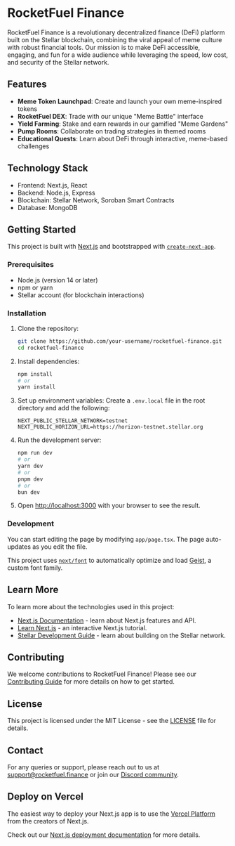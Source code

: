 # RocketFuel Finance

RocketFuel Finance is a revolutionary decentralized finance (DeFi) platform built on the Stellar blockchain, combining the viral appeal of meme culture with robust financial tools. Our mission is to make DeFi accessible, engaging, and fun for a wide audience while leveraging the speed, low cost, and security of the Stellar network.

## Features

- **Meme Token Launchpad**: Create and launch your own meme-inspired tokens
- **RocketFuel DEX**: Trade with our unique "Meme Battle" interface
- **Yield Farming**: Stake and earn rewards in our gamified "Meme Gardens"
- **Pump Rooms**: Collaborate on trading strategies in themed rooms
- **Educational Quests**: Learn about DeFi through interactive, meme-based challenges

## Technology Stack

- Frontend: Next.js, React
- Backend: Node.js, Express
- Blockchain: Stellar Network, Soroban Smart Contracts
- Database: MongoDB

## Getting Started

This project is built with [Next.js](https://nextjs.org) and bootstrapped with [`create-next-app`](https://nextjs.org/docs/app/api-reference/cli/create-next-app).

### Prerequisites

- Node.js (version 14 or later)
- npm or yarn
- Stellar account (for blockchain interactions)

### Installation

1. Clone the repository:
   ```bash
   git clone https://github.com/your-username/rocketfuel-finance.git
   cd rocketfuel-finance
   ```

2. Install dependencies:
   ```bash
   npm install
   # or
   yarn install
   ```

3. Set up environment variables:
   Create a `.env.local` file in the root directory and add the following:
   ```
   NEXT_PUBLIC_STELLAR_NETWORK=testnet
   NEXT_PUBLIC_HORIZON_URL=https://horizon-testnet.stellar.org
   ```

4. Run the development server:
   ```bash
   npm run dev
   # or
   yarn dev
   # or
   pnpm dev
   # or
   bun dev
   ```

5. Open [http://localhost:3000](http://localhost:3000) with your browser to see the result.

### Development

You can start editing the page by modifying `app/page.tsx`. The page auto-updates as you edit the file.

This project uses [`next/font`](https://nextjs.org/docs/app/building-your-application/optimizing/fonts) to automatically optimize and load [Geist](https://vercel.com/font), a custom font family.

## Learn More

To learn more about the technologies used in this project:

- [Next.js Documentation](https://nextjs.org/docs) - learn about Next.js features and API.
- [Learn Next.js](https://nextjs.org/learn) - an interactive Next.js tutorial.
- [Stellar Development Guide](https://developers.stellar.org/docs/) - learn about building on the Stellar network.

## Contributing

We welcome contributions to RocketFuel Finance! Please see our [Contributing Guide](CONTRIBUTING.md) for more details on how to get started.

## License

This project is licensed under the MIT License - see the [LICENSE](LICENSE) file for details.

## Contact

For any queries or support, please reach out to us at support@rocketfuel.finance or join our [Discord community](https://discord.gg/rocketfuel).
## Deploy on Vercel

The easiest way to deploy your Next.js app is to use the [Vercel Platform](https://vercel.com/new?utm_medium=default-template&filter=next.js&utm_source=create-next-app&utm_campaign=create-next-app-readme) from the creators of Next.js.

Check out our [Next.js deployment documentation](https://nextjs.org/docs/app/building-your-application/deploying) for more details.
